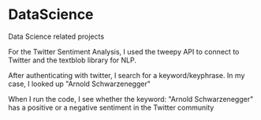 # DataScience
Data Science related projects

For the Twitter Sentiment Analysis, I used the tweepy API to connect to Twitter and the textblob library for NLP.

After authenticating with twitter, I search for a keyword/keyphrase. In my case, I looked up "Arnold Schwarzenegger"

When I run the code, I see whether the keyword: "Arnold Schwarzenegger" has a positive or a negative sentiment in the Twitter community


